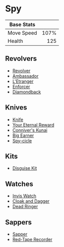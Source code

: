 # Spy

| Base Stats |      |
|------------|-----:|
| Move Speed | 107% |
| Health     |  125 |

## Revolvers

- [Revolver](items/revolver.md)
- [Ambassador](items/ambassador.md)
- [L'Etranger](items/letranger.md)
- [Enforcer](items/enforcer.md)
- [Diamondback](items/diamondback.md)

## Knives

- [Knife](items/knife.md)
- [Your Eternal Reward](items/your-eternal-reward.md)
- [Conniver's Kunai](items/connivers-kunai.md)
- [Big Earner](items/big-earner.md)
- [Spy-cicle](items/spy-cicle.md)

## Kits

- [Disguise Kit](items/disguise-kit.md)

## Watches

- [Invis Watch](items/invis-watch.md)
- [Cloak and Dagger](items/cloak-and-dagger.md)
- [Dead Ringer](items/dead-ringer.md)

## Sappers

- [Sapper](items/sapper.md)
- [Red-Tape Recorder](items/red-tape-recorder.md)
